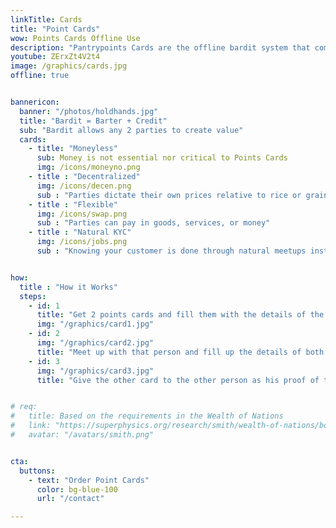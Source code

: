 ```yaml
---
linkTitle: Cards
title: "Point Cards"
wow: Points Cards Offline Use
description: "Pantrypoints Cards are the offline bardit system that combines barter and credit"
youtube: ZErxZt4V2t4
image: /graphics/cards.jpg
offline: true


bannericon:
  banner: "/photos/holdhands.jpg" 
  title: "Bardit = Barter + Credit"
  sub: "Bardit allows any 2 parties to create value"
  cards:
    - title: "Moneyless"
      sub: Money is not essential nor critical to Points Cards
      img: /icons/moneyno.png
    - title : "Decentralized"
      img: /icons/decen.png    
      sub : "Parties dictate their own prices relative to rice or grains"
    - title : "Flexible"
      img: /icons/swap.png
      sub : "Parties can pay in goods, services, or money"
    - title : "Natural KYC"
      img: /icons/jobs.png
      sub : "Knowing your customer is done through natural meetups instead of through artificial technology"


how:
  title : "How it Works"  
  steps:
    - id: 1
      title: "Get 2 points cards and fill them with the details of the other person"  
      img: "/graphics/card1.jpg"
    - id: 2 
      img: "/graphics/card2.jpg"
      title: "Meet up with that person and fill up the details of both cards with the actual transaction"
    - id: 3
      img: "/graphics/card3.jpg"
      title: "Give the other card to the other person as his proof of the transaction. Repeat the process in a future transaction to clear the barter debt"


# req:
#   title: Based on the requirements in the Wealth of Nations
#   link: "https://superphysics.org/research/smith/wealth-of-nations/book-5/chapter-3j/"
#   avatar: "/avatars/smith.png"


cta:
  buttons:
    - text: "Order Point Cards"
      color: bg-blue-100
      url: "/contact"

---
```

